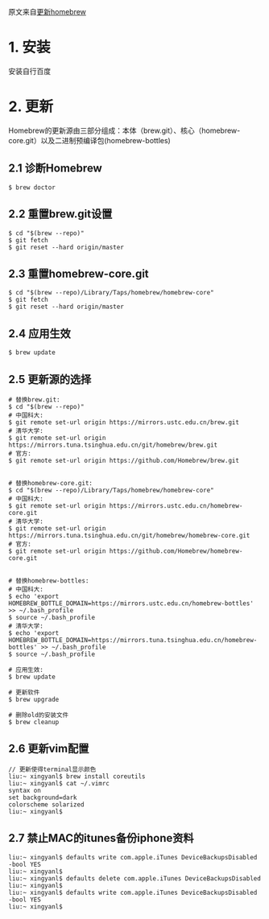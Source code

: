 原文来自[更新homebrew](https://blog.csdn.net/u010275932/article/details/76080833)

# 1. 安装
安装自行百度      

# 2. 更新
Homebrew的更新源由三部分组成：本体（brew.git）、核心（homebrew-core.git）以及二进制预编译包(homebrew-bottles)
## 2.1 诊断Homebrew
```
$ brew doctor
```

## 2.2 重置brew.git设置
```
$ cd "$(brew --repo)"
$ git fetch
$ git reset --hard origin/master
```

## 2.3 重置homebrew-core.git
```
$ cd "$(brew --repo)/Library/Taps/homebrew/homebrew-core"
$ git fetch
$ git reset --hard origin/master
```
## 2.4 应用生效
```
$ brew update
```

## 2.5 更新源的选择
```
# 替换brew.git:
$ cd "$(brew --repo)"
# 中国科大:
$ git remote set-url origin https://mirrors.ustc.edu.cn/brew.git
# 清华大学:
$ git remote set-url origin https://mirrors.tuna.tsinghua.edu.cn/git/homebrew/brew.git
# 官方:
$ git remote set-url origin https://github.com/Homebrew/brew.git


# 替换homebrew-core.git:
$ cd "$(brew --repo)/Library/Taps/homebrew/homebrew-core"
# 中国科大:
$ git remote set-url origin https://mirrors.ustc.edu.cn/homebrew-core.git
# 清华大学:
$ git remote set-url origin https://mirrors.tuna.tsinghua.edu.cn/git/homebrew/homebrew-core.git
# 官方:
$ git remote set-url origin https://github.com/Homebrew/homebrew-core.git


# 替换homebrew-bottles:
# 中国科大:
$ echo 'export HOMEBREW_BOTTLE_DOMAIN=https://mirrors.ustc.edu.cn/homebrew-bottles' >> ~/.bash_profile
$ source ~/.bash_profile
# 清华大学:
$ echo 'export HOMEBREW_BOTTLE_DOMAIN=https://mirrors.tuna.tsinghua.edu.cn/homebrew-bottles' >> ~/.bash_profile
$ source ~/.bash_profile

# 应用生效:
$ brew update

# 更新软件
$ brew upgrade

# 删除old的安装文件
$ brew cleanup
```

## 2.6 更新vim配置
```
// 更新使得terminal显示颜色
liu:~ xingyanl$ brew install coreutils
liu:~ xingyanl$ cat ~/.vimrc
syntax on
set background=dark
colorscheme solarized
liu:~ xingyanl$ 
```


## 2.7 禁止MAC的itunes备份iphone资料
```
liu:~ xingyanl$ defaults write com.apple.iTunes DeviceBackupsDisabled -bool YES
liu:~ xingyanl$ 
liu:~ xingyanl$ defaults delete com.apple.iTunes DeviceBackupsDisabled
liu:~ xingyanl$ 
liu:~ xingyanl$ defaults write com.apple.iTunes DeviceBackupsDisabled -bool YES
liu:~ xingyanl$ 
```